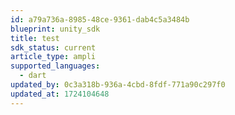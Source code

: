 ```yaml
---
id: a79a736a-8985-48ce-9361-dab4c5a3484b
blueprint: unity_sdk
title: test
sdk_status: current
article_type: ampli
supported_languages:
  - dart
updated_by: 0c3a318b-936a-4cbd-8fdf-771a90c297f0
updated_at: 1724104648
---
```


